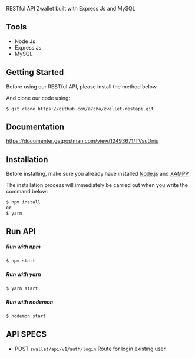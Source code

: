RESTful API Zwallet built with Express Js and MySQL

## Tools
  * Node Js
  * Express Js
  * MySQL
  
## Getting Started
Before using our RESTful API, please install the method below

And clone our code using:
```git
$ git clone https://github.com/a7cha/zwallet-restapi.git
```
## Documentation
https://documenter.getpostman.com/view/12493671/TVsuDniu


## Installation
Before installing, make sure you already have installed [Node.js](https://nodejs.org/en/) and [XAMPP](https://www.apachefriends.org/download.html)

The installation process will immediately be carried out when you write the command below:
```bash
$ npm install
or
$ yarn
```

## Run API

##### Run with npm
```bash
$ npm start
```

##### Run with yarn
```bash
$ yarn start
```

##### Run with nodemon
```bash
$ nodemon start
```

## API SPECS

* POST  ``` zwallet/api/v1/auth/login ``` Route for login existing user.



